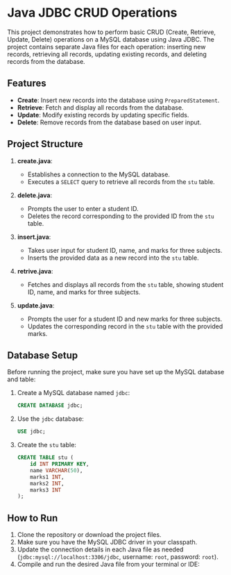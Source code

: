 # Java JDBC CRUD Operations

This project demonstrates how to perform basic CRUD (Create, Retrieve, Update, Delete) operations on a MySQL database using Java JDBC. The project contains separate Java files for each operation: inserting new records, retrieving all records, updating existing records, and deleting records from the database.

## Features

- **Create**: Insert new records into the database using `PreparedStatement`.
- **Retrieve**: Fetch and display all records from the database.
- **Update**: Modify existing records by updating specific fields.
- **Delete**: Remove records from the database based on user input.

## Project Structure

1. **create.java**: 
   - Establishes a connection to the MySQL database.
   - Executes a `SELECT` query to retrieve all records from the `stu` table.

2. **delete.java**:
   - Prompts the user to enter a student ID.
   - Deletes the record corresponding to the provided ID from the `stu` table.

3. **insert.java**:
   - Takes user input for student ID, name, and marks for three subjects.
   - Inserts the provided data as a new record into the `stu` table.

4. **retrive.java**:
   - Fetches and displays all records from the `stu` table, showing student ID, name, and marks for three subjects.

5. **update.java**:
   - Prompts the user for a student ID and new marks for three subjects.
   - Updates the corresponding record in the `stu` table with the provided marks.

## Database Setup

Before running the project, make sure you have set up the MySQL database and table:

1. Create a MySQL database named `jdbc`:
    ```sql
    CREATE DATABASE jdbc;
    ```

2. Use the `jdbc` database:
    ```sql
    USE jdbc;
    ```

3. Create the `stu` table:
    ```sql
    CREATE TABLE stu (
        id INT PRIMARY KEY,
        name VARCHAR(50),
        marks1 INT,
        marks2 INT,
        marks3 INT
    );
    ```

## How to Run

1. Clone the repository or download the project files.
2. Make sure you have the MySQL JDBC driver in your classpath.
3. Update the connection details in each Java file as needed (`jdbc:mysql://localhost:3306/jdbc`, username: `root`, password: `root`).
4. Compile and run the desired Java file from your terminal or IDE:
